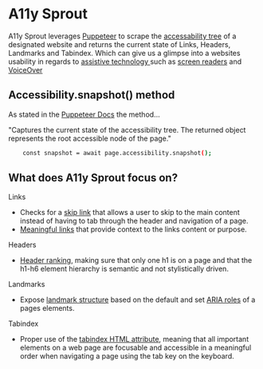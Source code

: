 # A11y Sprout

A11y Sprout leverages [Puppeteer](https://website-name.com) to scrape the [accessability tree](https://developer.mozilla.org/en-US/docs/Glossary/Accessibility_tree) of a designated website and returns the current state of Links, Headers, Landmarks and Tabindex. Which can give us a glimpse into a websites usability in regards to [assistive technology ](https://www.levelaccess.com/blog/assistive-technology/) such as [screen readers](https://www.afb.org/blindness-and-low-vision/using-technology/assistive-technology-products/screen-readers) and [VoiceOver](https://support.apple.com/guide/voiceover-guide/welcome/web)

## Accessibility.snapshot() method

As stated in the [Puppeteer Docs](https://pptr.dev/api/puppeteer.accessibility.snapshot/) the method...

"Captures the current state of the accessibility tree. The returned object represents the root accessible node of the page."

```bash
    const snapshot = await page.accessibility.snapshot();
```

## What does A11y Sprout focus on?

Links

- Checks for a [skip link](https://webaim.org/techniques/skipnav/) that allows a user to skip to the main content instead of having to tab through the header and navigation of a page.
- [Meaningful links](https://digital.accessibility.princeton.edu/how/content/links) that provide context to the links content or purpose.

Headers

- [Header ranking](https://www.w3.org/WAI/tutorials/page-structure/headings/), making sure that only one h1 is on a page and that the h1-h6 element hierarchy is semantic and not stylistically driven.

Landmarks

- Expose [landmark structure](https://www.w3.org/WAI/ARIA/apg/patterns/landmarks/) based on the default and set [ARIA roles](https://developer.mozilla.org/en-US/docs/Web/Accessibility/ARIA/Roles/landmark_role) of a pages elements.

Tabindex

- Proper use of the [tabindex HTML attribute](https://www.a11y-collective.com/blog/tabindex-accessibility/), meaning that all important elements on a web page are focusable and accessible in a meaningful order when navigating a page using the tab key on the keyboard.
